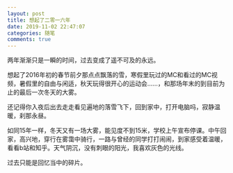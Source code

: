 ```yaml
---
layout: post
title: 想起了二零一六年
date: 2019-11-02 22:47:07
categories: 随笔
comments: true
---
```


两年渐渐只是一瞬的时间，过去变成了遥不可及的永远。

想起了2016年初的春节前夕那点点飘落的雪，寒假里玩过的MC和看过的MC视频，暑假里的自由与闲适，秋天玩得很开心的运动会……，和那场年末的到目前为止的最后一次冬天的大雾。

还记得你入夜后出去走走看见遍地的落雪飞下，回到家中，打开电脑吗，寂静温暖，刹那永昼。

如同15年一样，冬天又有一场大雾，能见度不到15米，学校上午宣布停课。中午回家，高兴地，穿行在雾霭中骑行，一路与曾经的同学打打闹闹，到家感受着温暖，看看b站和知乎。天气阴沉，没有刺眼的阳光，我喜欢灰色的光线。

过去只能是回忆当中的碎片。